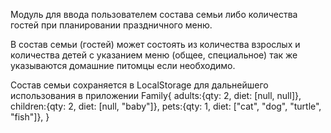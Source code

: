 Модуль для ввода пользователем состава семьи либо количества гостей при планировании праздничного меню.

В состав семьи (гостей) может состоять из количества взрослых и количества детей с указанием меню (общее, специальное)
так же указываются домашние питомцы если необходимо.

Состав семьи сохраняется в LocalStorage для дальнейшего использования в приложении 
Family{
    adults:{qty: 2, diet: [null, null]},
    children:{qty: 2, diet: [null, "baby"]},
    pets:{qty: 1, diet: ["cat", "dog", "turtle", "fish"]},
}